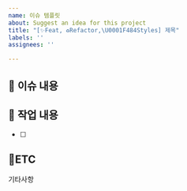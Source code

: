 ```yaml
---
name: 이슈 템플릿
about: Suggest an idea for this project
title: "[✨Feat, ♻️Refactor,\U0001F484Styles] 제목"
labels: ''
assignees: ''

---
```


## 📑 이슈 내용

## 📝 작업 내용
- [ ] 

## 📍ETC
기타사항
